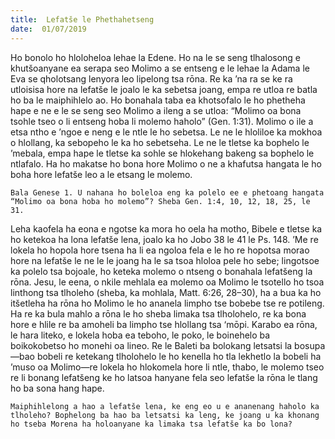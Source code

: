 ```yaml
---
title:  Lefatše le Phethahetseng
date:  01/07/2019
---
```


Ho bonolo ho hloloheloa lehae la Edene. Ho na le se seng tlhalosong e khutšoanyane ea serapa seo Molimo a se entseng e le lehae la Adama le Eva se qholotsang lenyora leo lipelong tsa rōna. Re ka ’na ra se ke ra utloisisa hore na lefatše le joalo le ka sebetsa joang, empa re utloa re batla ho ba le maiphihlelo ao. Ho bonahala taba ea khotsofalo le ho phetheha hape e ne e le se seng seo Molimo a ileng a se utloa: “Molimo oa bona tsohle tseo o li entseng hoba li molemo haholo” (Gen. 1:31). Molimo o ile a etsa ntho e ’ngoe e neng e le ntle le ho sebetsa. Le ne le hloliloe ka mokhoa o hlollang, ka sebopeho le ka ho sebetseha. Le ne le tletse ka bophelo le ’mebala, empa hape le tletse ka sohle se hlokehang bakeng sa bophelo le ntlafalo. Ha ho makatse ho bona hore Molimo o ne a khafutsa hangata le ho boha hore lefatše leo a le etsang le molemo.

`Bala Genese 1. U nahana ho boleloa eng ka polelo ee e phetoang hangata “Molimo oa bona hoba ho molemo”? Sheba Gen. 1:4, 10, 12, 18, 25, le 31.`

Leha kaofela ha eona e ngotse ka mora ho oela ha motho, Bibele e tletse ka ho ketekoa ha lona lefatše lena, joalo ka ho Jobo 38 le 41 le Ps. 148. ’Me re lokela ho hopola hore tsena ha li ea ngoloa fela e le ho re hopotsa morao hore na lefatše le ne le le joang ha le sa tsoa hloloa pele ho sebe; lingotsoe ka polelo tsa bojoale, ho keteka molemo o ntseng o bonahala lefatšeng la rōna. Jesu, le eena, o nkile mehlala ea molemo oa Molimo le tsotello ho tsoa linthong tsa tlholeho (sheba, ka mohlala, Matt. 6:26, 28–30), ha a bua ka ho itšetleha ha rōna ho Molimo le ho ananela limpho tse bobebe tse re potileng. Ha re ka bula mahlo a rōna le ho sheba limaka tsa tlholohelo, re ka bona hore e hlile re ba amoheli ba limpho tse hlollang tsa ‘mōpi. Karabo ea rōna, le hara liteko, e lokela hoba ea teboho, le poko, le boinehelo ba boikokobetso ho monehi oa lineo. Re le Baleti ba bolokang letsatsi la bosupa—bao bobeli re ketekang tlholohelo le ho kenella ho tla lekhetlo la bobeli ha ’muso oa Molimo—re lokela ho hlokomela hore li ntle, thabo, le molemo tseo re li bonang lefatšeng ke ho latsoa hanyane fela seo lefatše la rōna le tlang ho ba sona hang hape.

`Maiphihlelong a hao a lefatše lena, ke eng eo u e ananenang haholo ka tlholeho? Bophelong ba hao ba letsatsi ka leng, ke joang u ka khonang ho tseba Morena ha holoanyane ka limaka tsa lefatše ka bo lona?`